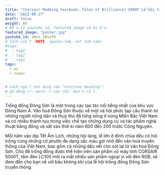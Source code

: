 ```yaml
---
title: "[Corsair Modding Yearbook: Tales of Brilliance] 5000T Lễ hội trống đồng"
date: "2022-09-27"
draft: false
weight: 08
# Nếu có youtube_id, featured_image sẽ bị ẩn.
featured_image: "poster.jpg"
youtube_id: xWvz_2Bsof8
# Cách viết (NOTE: spaces-tab, not tab-tab)
#tags:
#  - tag1
#  - tag2
#  - tag3
tags:
  - wc
  - tower
 

# Cách ngắt nội dung vào "Continue Reading":
# gõ dòng <!--more--> vào chỗ muốn cắt.
---
```


Trống đồng Đông Sơn là một trong các tạo tác nổi tiếng nhất của khu vực Đông Nam Á. Văn hoá Đông Sơn thuộc về một xã hội phức tạp cấu thành từ những người nông dân và thuỷ thủ đã từng sống ở vùng Miền Bắc Việt Nam và có nhiều thành tựu trong việc chế tạo những dụng cụ và tác phẩm nghệ thuật bằng đồng và sắt vào thời kì năm 600 đến 200 trước Công Nguyên.

Mỗi năm vào dịp Tết Âm Lịch, những hội làng, lễ lớn ở đình chùa đều có hội trống cùng những cờ phướn đa dạng sắc màu gợi nhớ đến văn hoá truyền thống của Việt Nam, bao gồm cả những dấu vết còn sót lại từ văn hoá Đông Sơn. Chủ đề trống đồng được thể hiện trên sản phẩm vỏ máy tính CORSAIR 5000T, tấm đèn LC100 mới ra mắt nhiều sản phẩm ngoại vi với đèn RGB, sẽ đem đến cho bạn về với bầu không khí của lễ hội trống đồng Đông Sơn truyền thống.